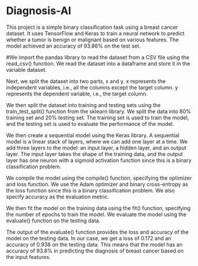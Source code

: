 # Diagnosis-AI
This project is a simple binary classification task using a breast cancer dataset. It uses TensorFlow and Keras to train a neural network to predict whether a tumor is benign or malignant based on various features. The model achieved an accuracy of 93.86% on the test set.

#We import the pandas library to read the dataset from a CSV file using the read_csv() function. We read the dataset into a dataframe and store it in the variable dataset.

Next, we split the dataset into two parts, x and y. x represents the independent variables, i.e., all the columns except the target column. y represents the dependent variable, i.e., the target column.

We then split the dataset into training and testing sets using the train_test_split() function from the sklearn library. We split the data into 80% training set and 20% testing set. The training set is used to train the model, and the testing set is used to evaluate the performance of the model.

We then create a sequential model using the Keras library. A sequential model is a linear stack of layers, where we can add one layer at a time. We add three layers to the model: an input layer, a hidden layer, and an output layer. The input layer takes the shape of the training data, and the output layer has one neuron with a sigmoid activation function since this is a binary classification problem.

We compile the model using the compile() function, specifying the optimizer and loss function. We use the Adam optimizer and binary cross-entropy as the loss function since this is a binary classification problem. We also specify accuracy as the evaluation metric.

We then fit the model on the training data using the fit() function, specifying the number of epochs to train the model. We evaluate the model using the evaluate() function on the testing data.

The output of the evaluate() function provides the loss and accuracy of the model on the testing data. In our case, we get a loss of 0.172 and an accuracy of 0.938 on the testing data. This means that the model has an accuracy of 93.8% in predicting the diagnosis of breast cancer based on the input features.
